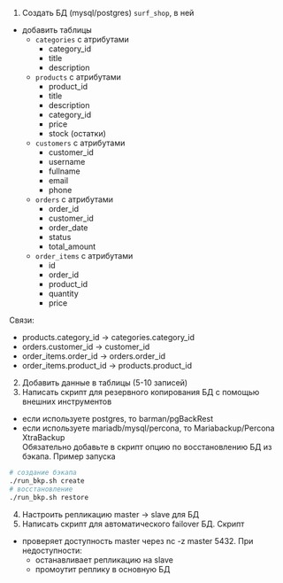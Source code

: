 1) Создать БД (mysql/postgres) `surf_shop`, в ней
- добавить таблицы
  - `categories` с атрибутами
    - category_id
    - title
    - description
  - `products` с атрибутами
    - product_id
    - title
    - description
    - category_id
    - price
    - stock (остатки)
  - `customers` с атрибутами
    - customer_id 
    - username
    - fullname
    - email
    - phone
  - `orders` с атрибутами
    - order_id
    - customer_id
    - order_date
    - status
    - total_amount
  - `order_items` с атрибутами
    - id
    - order_id
    - product_id
    - quantity
    - price

Связи:
- products.category_id → categories.category_id
- orders.customer_id → customer_id
- order_items.order_id → orders.order_id
- order_items.product_id → products.product_id
2) Добавить данные в таблицы (5-10 записей)
3) Написать скрипт для резервного копирования БД с помощью внешних инструментов
- если используете postgres, то barman/pgBackRest
- если используете mariadb/mysql/percona, то Mariabackup/Percona XtraBackup\
Обязательно добавьте в скрипт опцию по восстановлению БД из бэкапа. Пример запуска
```bash
# создание бэкапа
./run_bkp.sh create
# восстановление
./run_bkp.sh restore
```
4) Настроить репликацию master → slave для БД
5) Написать скрипт для автоматического failover БД. Скрипт
- проверяет доступность master через nc -z master 5432. При недоступности:
  - останавливает репликацию на slave
  - промоутит реплику в основную БД
